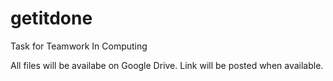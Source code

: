# getitdone
Task for Teamwork In Computing

All files will be availabe on Google Drive. Link will be posted when available.
